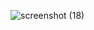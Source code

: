 ![screenshot (18)](https://github.com/user-attachments/assets/d4182c7e-f1b5-4f69-836a-a146c9ec4289)
